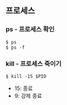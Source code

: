 ## 프로세스
### ps - 프로세스 확인
~~~
$ ps
$ ps -f
~~~

### kill - 프로세스 죽이기
~~~
$ kill -15 $PID
~~~
- 15: 종료
- 9: 강제 종료
